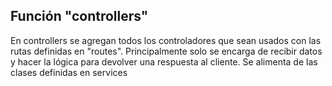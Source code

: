 ## Función "controllers"

En controllers se agregan todos los controladores que sean usados con las rutas definidas en "routes". 
Principalmente solo se encarga de recibir datos y hacer la lógica para devolver una respuesta al cliente.
Se alimenta de las clases definidas en services